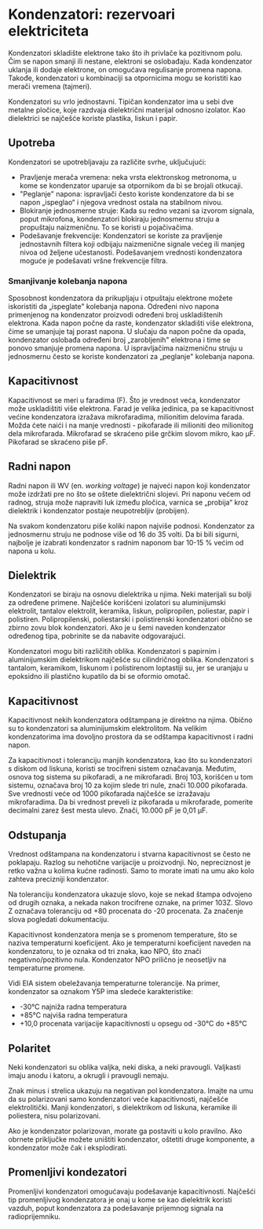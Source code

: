 # Kondenzatori: rezervoari elektriciteta

Kondenzatori skladište elektrone tako što ih privlače ka pozitivnom polu. Čim se napon smanji ili nestane, elektroni se oslobađaju. Kada kondenzator uklanja ili dodaje elektrone, on omogućava regulisanje promena napona. Takođe, kondenzatori u kombinaciji sa otpornicima mogu se koristiti kao merači vremena (tajmeri).

Kondenzatori su vrlo jednostavni. Tipičan kondenzator ima u sebi dve metalne pločice, koje razdvaja dielektrični materijal odnosno izolator. Kao dielektrici se najčešće koriste plastika, liskun i papir.

## Upotreba

Kondenzatori se upotrebljavaju za različite svrhe, uključujući:
* Pravljenje merača vremena: neka vrsta elektronskog metronoma, u kome se kondenzator uparuje sa otpornikom da bi se brojali otkucaji.
* "Peglanje" napona: ispravljači često koriste kondenzatore da bi se napon „ispeglao“ i njegova vrednost ostala na stabilnom nivou.
* Blokiranje jednosmerne struje: Kada su redno vezani sa izvorom signala, poput mikrofona, kondenzatori blokiraju jednosmernu struju a propuštaju naizmeničnu. To se koristi u pojačivačima.
* Podešavanje frekvencije: Kondenzatori se koriste za pravljenje jednostavnih filtera koji odbijaju naizmenične signale većeg ili manjeg nivoa od željene učestanosti. Podešavanjem vrednosti kondenzatora moguće je podešavati vršne frekvencije filtra.

### Smanjivanje kolebanja napona

Sposobnost kondenzatora da prikupljaju i otpuštaju elektrone možete iskoristiti da „ispeglate" kolebanja napona. Određeni nivo napona primenjenog na kondenzator proizvodi određeni broj uskladištenih elektrona. Kada napon počne da raste, kondenzator skladišti više elektrona, čime se umanjuje taj porast napona. U slučaju da napon počne da opada, kondenzator oslobađa određeni broj „zarobljenih" elektrona i time se ponovo smanjuje promena napona. U ispravljačima naizmeničnu struju u jednosmernu često se koriste kondenzatori za „peglanje" kolebanja napona.

## Kapacitivnost

Kapacitivnost se meri u faradima (F). Što je vrednost veća, kondenzator može uskladištiti više elektrona. Farad je velika jedinica, pa se kapacitivnost većine kondenzatora izražava mikrofaradima, milionitim delovima farada. Možda ćete naići i na manje vrednosti - pikofarade ili milioniti deo milionitog dela mikrofarada. Mikrofarad se skraćeno piše grčkim slovom mikro, kao μF. Pikofarad se skraćeno piše pF.

## Radni napon

Radni napon ili WV (en. *working voltage*) je najveći napon koji kondenzator može izdržati pre no što se oštete dielektrični slojevi. Pri naponu većem od radnog, struja može napraviti luk između pločica, varnica se „probija“ kroz dielektrik i kondenzator postaje neupotrebljiv (probijen).

Na svakom kondenzatoru piše koliki napon najviše podnosi. Kondenzator za jednosmernu struju ne podnose više od 16 do 35 volti. Da bi bili sigurni, najbolje je izabrati kondenzator s radnim naponom bar 10-15 % većim od napona u kolu.

## Dielektrik

Kondenzatori se biraju na osnovu dielektrika u njima. Neki materijali su bolji za određene primene. Najčešće korišćeni izolatori su aluminijumski elektrolit, tantalov elektrolit, keramika, liskun, polipropilen, poliestar, papir i polistiren. Polipropilenski, poliestarski i polistirenski kondenzatori obično se zbirno zovu blok kondenzatori. Ako je u šemi naveden kondenzator određenog tipa, pobrinite se da nabavite odgovarajući.

Kondenzatori mogu biti različitih oblika. Kondenzatori s papirnim i aluminijumskim dielektrikom najčešće su cilindričnog oblika. Kondenzatori s tantalom, keramikom, liskunom i polistirenom loptastiji su, jer se uranjaju u epoksidno ili plastično kupatilo da bi se oformio omotač.

## Kapacitivnost

Kapacitivnost nekih kondenzatora odštampana je direktno na njima. Obično su to kondenzatori sa aluminijumskim elektrolitom. Na velikim kondenzatorima ima dovoljno prostora da se odštampa kapacitivnost i radni napon.

Za kapacitivnost i toleranciju manjih kondenzatora, kao što su kondenzatori s diskom od liskuna, koristi se trocifreni sistem označavanja. Međutim, osnova tog sistema su pikofaradi, a ne mikrofaradi. Broj 103, korišćen u tom sistemu, označava broj 10 za kojim slede tri nule, znači 10.000 pikofarada. Sve vrednosti veće od 1000 pikofarada najčešće se izražavaju mikrofaradima. Da bi vrednost preveli iz pikofarada u mikrofarade, pomerite decimalni zarez šest mesta ulevo. Znači, 10.000 pF je 0,01 μF.

## Odstupanja

Vrednost odštampana na kondenzatoru i stvarna kapacitivnost se često ne poklapaju. Razlog su nehotične varijacije u proizvodnji. No, nepreciznost je retko važna u kolima kućne radinosti. Samo to morate imati na umu ako kolo zahteva precizniji kondenzator.

Na toleranciju kondenzatora ukazuje slovo, koje se nekad štampa odvojeno od drugih oznaka, a nekada nakon trocifrene oznake, na primer 103Z. Slovo Z označava toleranciju od +80 procenata do -20 procenata. Za značenje slova pogledati dokumentaciju.

Kapacitivnost kondenzatora menja se s promenom temperature, što se naziva temperaturni koeficijent. Ako je temperaturni koeficijent naveden na kondenzatoru, to je oznaka od tri znaka, kao NPO, što znači negativno/pozitivno nula. Kondenzator NPO prilično je neosetljiv na temperaturne promene.

Vidi EIA sistem obeležavanja temperaturne tolerancije. Na primer, kondenzator sa oznakom Y5P ima sledeće karakteristike:
* -30°C najniža radna temperatura
* +85°C najviša radna temperatura
* +10,0 procenata varijacije kapacitivnosti u opsegu od -30°C do +85°C

## Polaritet

Neki kondenzatori su oblika valjka, neki diska, a neki pravougli. Valjkasti imaju anodu i katoru, a okrugli i pravougli nemaju.

Znak minus i strelica ukazuju na negativan pol kondenzatora. Imajte na umu da su polarizovani samo kondenzatori veće kapacitivnosti, najčešće elektrolitički. Manji kondenzatori, s dielektrikom od liskuna, keramike ili poliestera, nisu polarizovani.

Ako je kondenzator polarizovan, morate ga postaviti u kolo pravilno. Ako obrnete priključke možete uništiti kondenzator, oštetiti druge komponente, a kondenzator može čak i eksplodirati.

## Promenljivi kondezatori

Promenljivi kondenzatori omogućavaju podešavanje kapacitivnosti. Najčešći tip promenljivog kondenzatora je onaj u kome se kao dielektrik koristi vazduh, poput kondenzatora za podešavanje prijemnog signala na radioprijemniku.
